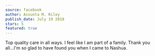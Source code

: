 ```yaml
---
source: facebook
author: Assunta M. Riley
publish_date: July 19 2018
stars: 5
featured: true
---
```

Top quality care in all ways. I feel like I am part of a family. Thank you all...I'm so glad to have found you when I came to Nashua.
